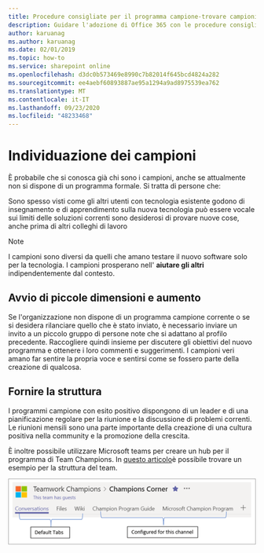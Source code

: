```yaml
---
title: Procedure consigliate per il programma campione-trovare campioni
description: Guidare l'adozione di Office 365 con le procedure consigliate del programma Champion
author: karuanag
ms.author: karuanag
ms.date: 02/01/2019
ms.topic: how-to
ms.service: sharepoint online
ms.openlocfilehash: d3dc0b573469e8990c7b82014f645bcd4824a282
ms.sourcegitcommit: ee4aebf60893887ae95a1294a9ad8975539ea762
ms.translationtype: MT
ms.contentlocale: it-IT
ms.lasthandoff: 09/23/2020
ms.locfileid: "48233468"
---
```

# <a name="finding-your-champions"></a>Individuazione dei campioni 

È probabile che si conosca già chi sono i campioni, anche se attualmente non si dispone di un programma formale.  Si tratta di persone che:

Sono spesso visti come gli altri utenti con tecnologia esistente godono di insegnamento e di apprendimento sulla nuova tecnologia può essere vocale sui limiti delle soluzioni correnti sono desiderosi di provare nuove cose, anche prima di altri colleghi di lavoro

> [!NOTE]
> I campioni sono diversi da quelli che amano testare il nuovo software solo per la tecnologia. I campioni prosperano nell' **aiutare gli altri** indipendentemente dal contesto. 

## <a name="start-small-and-grow"></a>Avvio di piccole dimensioni e aumento

Se l'organizzazione non dispone di un programma campione corrente o se si desidera rilanciare quello che è stato inviato, è necessario inviare un invito a un piccolo gruppo di persone note che si adattano al profilo precedente.  Raccogliere quindi insieme per discutere gli obiettivi del nuovo programma e ottenere i loro commenti e suggerimenti. I campioni veri amano far sentire la propria voce e sentirsi come se fossero parte della creazione di qualcosa.  

## <a name="provide-structure"></a>Fornire la struttura

I programmi campione con esito positivo dispongono di un leader e di una pianificazione regolare per la riunione e la discussione di problemi correnti.  Le riunioni mensili sono una parte importante della creazione di una cultura positiva nella community e la promozione della crescita.  

È inoltre possibile utilizzare Microsoft teams per creare un hub per il programma di Team Champions.  In [questo articolo](https://docs.microsoft.com/MicrosoftTeams/teams-adoption-your-first-teams)è possibile trovare un esempio per la struttura del team.

![schede squadra campione team](media/teams-adoption-tab-example.png)